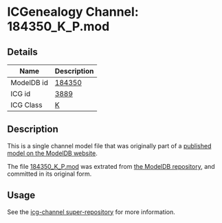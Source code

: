 # ICGenealogy Channel: 184350\_K\_P.mod

## Details

Name | Description
---- | -----------
ModelDB id | [184350](http://senselab.med.yale.edu/ModelDB/ShowModel.cshtml?model=184350)
ICG id | [3889](http://icg.neurotheory.ox.ac.uk/channels/1/3889)
ICG Class | [K](http://icg.neurotheory.ox.ac.uk/channels/1)

## Description

This is a single channel model file that was originally part of a [published model on the ModelDB website](http://senselab.med.yale.edu/mModelDB/ShowModel.cshtml?model=184350).

The file [184350\_K\_P.mod](184350_K_P.mod) was extrated from [the ModelDB repository](http://senselab.med.yale.edu/ModelDB/ShowModel.cshtml?model=184350), and committed in its original form.

## Usage

See the [icg-channel super-repository](https://github.com/icgenealogy/icg-channels) for more information.